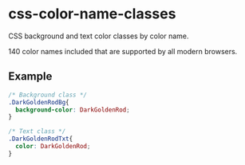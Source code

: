 # css-color-name-classes
CSS background and text color classes by color name.

140 color names included that are supported by all modern browsers.

## Example

```css
/* Background class */
.DarkGoldenRodBg{
  background-color: DarkGoldenRod;
}

/* Text class */
.DarkGoldenRodTxt{
  color: DarkGoldenRod;
}
```
